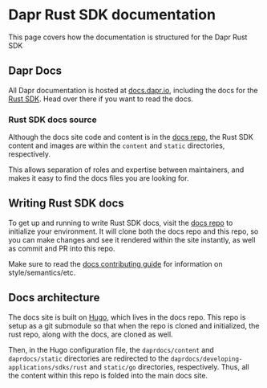 # Dapr Rust SDK documentation

This page covers how the documentation is structured for the Dapr Rust SDK

## Dapr Docs

All Dapr documentation is hosted at [docs.dapr.io](https://docs.dapr.io), including the docs for the [Rust SDK](https://docs.dapr.io/developing-applications/sdks/rust/). Head over there if you want to read the docs.

### Rust SDK docs source 

Although the docs site code and content is in the [docs repo](https://github.com/dapr/docs), the Rust SDK content and images are within the `content` and `static` directories, respectively. 

This allows separation of roles and expertise between maintainers, and makes it easy to find the docs files you are looking for.

## Writing Rust SDK docs

To get up and running to write Rust SDK docs, visit the [docs repo](https://github.com/dapr/docs) to initialize your 
environment. It will clone both the docs repo and this repo, so you can make changes and see it rendered within the site instantly, as well as commit and PR into this repo.

Make sure to read the [docs contributing guide](https://docs.dapr.io/contributing/contributing-docs/) for information on style/semantics/etc.

## Docs architecture

The docs site is built on [Hugo](https://gohugo.io), which lives in the docs repo. This repo is setup as a git submodule so that when the repo is cloned and initialized, the rust repo, along with the docs, are cloned as well.

Then, in the Hugo configuration file, the `daprdocs/content` and `daprdocs/static` directories are redirected to the `daprdocs/developing-applications/sdks/rust` and `static/go` directories, respectively. Thus, all the content within this repo is folded into the main docs site.
